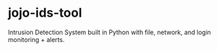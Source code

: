 # jojo-ids-tool
Intrusion Detection System built in Python with file, network, and login monitoring + alerts.
